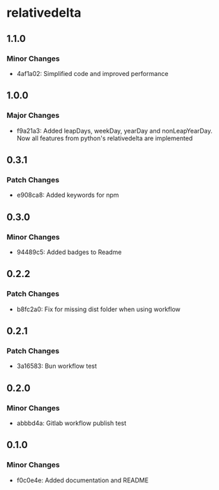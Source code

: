 # relativedelta

## 1.1.0

### Minor Changes

- 4af1a02: Simplified code and improved performance

## 1.0.0

### Major Changes

- f9a21a3: Added leapDays, weekDay, yearDay and nonLeapYearDay. Now all features from python's relativedelta are implemented

## 0.3.1

### Patch Changes

- e908ca8: Added keywords for npm

## 0.3.0

### Minor Changes

- 94489c5: Added badges to Readme

## 0.2.2

### Patch Changes

- b8fc2a0: Fix for missing dist folder when using workflow

## 0.2.1

### Patch Changes

- 3a16583: Bun workflow test

## 0.2.0

### Minor Changes

- abbbd4a: Gitlab workflow publish test

## 0.1.0

### Minor Changes

- f0c0e4e: Added documentation and README
